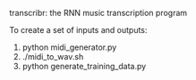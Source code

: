 transcribr: the RNN music transcription program

To create a set of inputs and outputs:
1) python midi_generator.py
2) ./midi_to_wav.sh
3) python generate_training_data.py